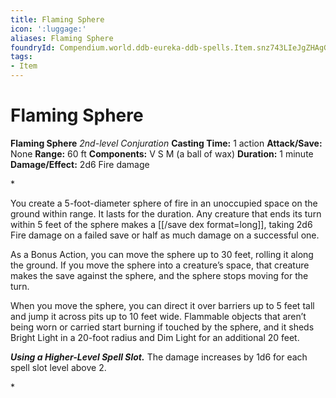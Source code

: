 ```yaml
---
title: Flaming Sphere
icon: ':luggage:'
aliases: Flaming Sphere
foundryId: Compendium.world.ddb-eureka-ddb-spells.Item.snz743LIeJgZHAgG
tags:
- Item
---
```


# Flaming Sphere

**Flaming Sphere**
_2nd-level Conjuration_
**Casting Time:** 1 action
**Attack/Save:** None
**Range:** 60 ft
**Components:** V S M (a ball of wax)
**Duration:** 1 minute
**Damage/Effect:** 2d6 Fire damage

*<p>You create a 5-foot-diameter sphere of fire in an unoccupied space on the ground within range. It lasts for the duration. Any creature that ends its turn within 5 feet of the sphere makes a [[/save dex format=long]], taking 2d6 Fire damage on a failed save or half as much damage on a successful one.

As a Bonus Action, you can move the sphere up to 30 feet, rolling it along the ground. If you move the sphere into a creature’s space, that creature makes the save against the sphere, and the sphere stops moving for the turn.

When you move the sphere, you can direct it over barriers up to 5 feet tall and jump it across pits up to 10 feet wide. Flammable objects that aren’t being worn or carried start burning if touched by the sphere, and it sheds Bright Light in a 20-foot radius and Dim Light for an additional 20 feet.

***Using a Higher-Level Spell Slot.*** The damage increases by 1d6 for each spell slot level above 2.</p>*